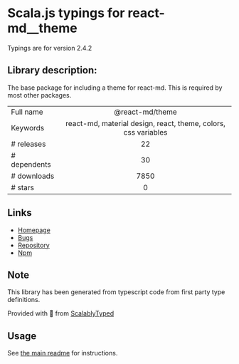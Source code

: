 
# Scala.js typings for react-md__theme

Typings are for version 2.4.2

## Library description:
The base package for including a theme for react-md. This is required by most other packages.

|                    |                 |
| ------------------ | :-------------: |
| Full name          | @react-md/theme |
| Keywords           | react-md, material design, react, theme, colors, css variables |
| # releases         | 22 |
| # dependents       | 30 |
| # downloads        | 7850 |
| # stars            | 0 |

## Links
- [Homepage](https://react-md.dev/packages/theme/demos)
- [Bugs](https://github.com/mlaursen/react-md/issues)
- [Repository](https://github.com/mlaursen/react-md)
- [Npm](https://www.npmjs.com/package/%40react-md%2Ftheme)
    


## Note
This library has been generated from typescript code from first party type definitions.

Provided with :purple_heart: from [ScalablyTyped](https://github.com/oyvindberg/ScalablyTyped)

## Usage
See [the main readme](../../readme.md) for instructions.


